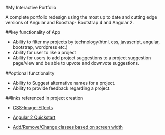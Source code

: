 #My Interactive Portfolio

A complete portfolio redesign using the most up to date and cutting edge versions of Angular and Boostrap- Bootstrap 4 and Angular 2.

##key functionality of App

- Ability to filter my projects by technology(html, css, javascript, angular, bootstrap, wordpress etc.)
- Ability for user to like a project
- Ability for users to add project suggestions to a project suggestion page/view and be able to upvote and downvote suggestions.


##optional functionality

- Ability to Suggest alternative names for a project.
- Ability to provide feedback regarding a project.


##links referenced in project creation

- [CSS-Image-Effects](https://css-tricks.com/almanac/properties/f/filter/)

- [Angular 2 Quickstart](https://angular.io/docs/ts/latest/quickstart.html)

- [Add/Remove/Change classes based on screen width](http://www.javascriptkit.com/dhtmltutors/cssmediaqueries4.shtml)





